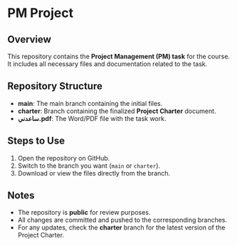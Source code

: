# PM Project

## Overview
This repository contains the **Project Management (PM) task** for the course.  
It includes all necessary files and documentation related to the task.

## Repository Structure
- **main**: The main branch containing the initial files.  
- **charter**: Branch containing the finalized **Project Charter** document.  
- **ساعدني.pdf**: The Word/PDF file with the task work.

## Steps to Use
1. Open the repository on GitHub.  
2. Switch to the branch you want (`main` or `charter`).  
3. Download or view the files directly from the branch.  

## Notes
- The repository is **public** for review purposes.  
- All changes are committed and pushed to the corresponding branches.  
- For any updates, check the **charter** branch for the latest version of the Project Charter.
